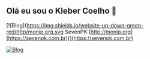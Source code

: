 ## Olá eu sou o Kleber Coelho 👋

[![Blog](https://img.shields.io/website-up-down-green-red/http/monip.org.svg SevenPK:[http://monip.org](https://sevenpk.com.br))](https://sevenpk.com.br)

[![Blog](https://img.shields.io/badge/Instagram-E4405F?style=for-the-badge&logo=instagram&logoColor=white)](https://www.instagram.com/kleberclh/)
